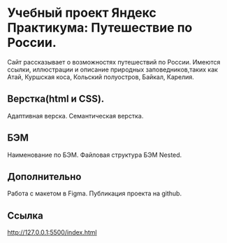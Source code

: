# Учебный проект Яндекс Практикума: Путешествие по России.
Сайт рассказывает о возможностях путешествий по России.
Имеются ссылки, иллюстрации и описание природных заповедников,таких как Атай, Куршская коса, Кольский полуостров, Байкал, Карелия.

## Верстка(html и CSS).
Адаптивная верска.
Семантическая верстка.

## БЭМ
Наименование по БЭМ.
Файловая структура БЭМ Nested.

## Дополнительно
Работа с макетом в Figma.
Публикация проекта на github.

## Ссылка
http://127.0.0.1:5500/index.html